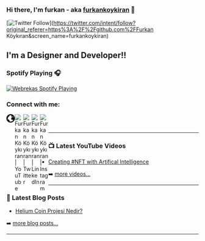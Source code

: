 ### Hi there, I'm furkan - aka [furkankoykiran][website] 👋

[![Twitter Follow](https://img.shields.io/twitter/follow/furkankoykiran?color=1DA1F2&logo=twitter&style=for-the-badge)](https://twitter.com/intent/follow?original_referer=https%3A%2F%2Fgithub.com%2FFurkan Köykıran&screen_name=furkankoykiran)

## I'm a Designer and Developer!!

### Spotify Playing 🎧

[<img src="https://readme-spotify-status-steel.vercel.app/api/run-spotify-status" alt="Webrekas Spotify Playing" width="500" />](https://open.spotify.com/user/sxoieaqd4mnif7o5uz4x84rtw)


### Connect with me:

[<img align="left" alt="furkankoykiran.blogspot.com" width="22px" src="https://raw.githubusercontent.com/iconic/open-iconic/master/svg/globe.svg" />][website]
[<img align="left" alt="Furkan Köykıran | YouTube" width="22px" src="https://cdn.jsdelivr.net/npm/simple-icons@v3/icons/youtube.svg" />][youtube]
[<img align="left" alt="Furkan Köykıran | Twitter" width="22px" src="https://cdn.jsdelivr.net/npm/simple-icons@v3/icons/twitter.svg" />][twitter]
[<img align="left" alt="Furkan Köykıran | LinkedIn" width="22px" src="https://cdn.jsdelivr.net/npm/simple-icons@v3/icons/linkedin.svg" />][linkedin]
[<img align="left" alt="Furkan Köykıran | Instagram" width="22px" src="https://cdn.jsdelivr.net/npm/simple-icons@v3/icons/instagram.svg" />][instagram]


<br />
<br />

---

### 📺 Latest YouTube Videos

<!-- YOUTUBE:START -->
- [Creating #NFT with Artifical Intelligence](https://www.youtube.com/watch?v=TCawJxYhOAQ)
<!-- YOUTUBE:END -->

➡️ [more videos...](https://www.youtube.com/channel/UCXGn4Rqllr3GISS6pwKkYhw)

---

### 📕 Latest Blog Posts

<!-- BLOG-POST-LIST:START -->
- [Helium Coin Projesi Nedir?](https://furkankoykiran.blogspot.com/2021/12/helium-coin-projesi-nedir.html)
<!-- BLOG-POST-LIST:END -->

➡️ [more blog posts...](https://furkankoykiran.blogspot.com)

---

[website]: https://furkankoykiran.blogspot.com
[twitter]: https://twitter.com/furkankoykiran
[youtube]: https://www.youtube.com/channel/UCXGn4Rqllr3GISS6pwKkYhw
[instagram]: https://www.instagram.com/furkankoykiran/
[linkedin]: https://www.linkedin.com/in/furkankoykiran/
